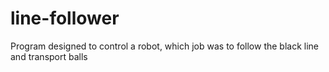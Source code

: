 # line-follower
Program designed to control a robot, which job was to follow the black line and transport balls
